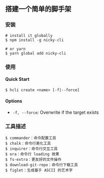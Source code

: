 ## 搭建一个简单的脚手架

### 安装

```shell
# install it globally
$ npm install -g nicky-cli

# or yarn
$ yarn global add nicky-cli
```

### 使用

#### Quick Start

```shell
$ hcli create <name> [-f|--force]
```

#### Options

- `-f, --force`: Overwrite if the target exists

### 工具描述
```shell
$ commander：命令配置工具
$ chalk：命令行美化工具
$ inquirer：命令行交互工具
$ ora：命令行 loading 效果
$ fs-extra：更友好的文件操作
$ download-git-repo：命令行下载工具
$ figlet：生成基于 ASCII 的艺术字
```
